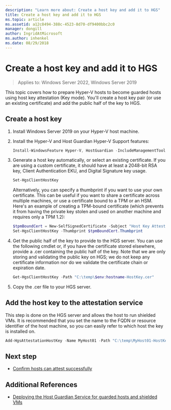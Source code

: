 ```yaml
---
description: "Learn more about: Create a host key and add it to HGS"
title: Create a host key and add it to HGS
ms.topic: article
ms.assetid: a12c8494-388c-4523-8d70-df9400bbc2c0
manager: dongill
author: IngridAtMicrosoft
ms.author: inhenkel
ms.date: 08/29/2018
---
```


# Create a host key and add it to HGS

>Applies to: Windows Server 2022, Windows Server 2019

This topic covers how to prepare Hyper-V hosts to become guarded hosts using host key attestation (Key mode). You'll create a host key pair (or use an existing certificate) and add the public half of the key to HGS.

## Create a host key

1. Install Windows Server 2019 on your Hyper-V host machine.
2. Install the Hyper-V and Host Guardian Hyper-V Support features:

    ```powershell
    Install-WindowsFeature Hyper-V, HostGuardian -IncludeManagementTools -Restart
    ```

3. Generate a host key automatically, or select an existing certificate. If you are using a custom certificate, it should have at least a 2048-bit RSA key, Client Authentication EKU, and Digital Signature key usage.

    ```powershell
    Set-HgsClientHostKey
    ```

    Alternatively, you can specify a thumbprint if you want to use your own certificate.
    This can be useful if you want to share a certificate across multiple machines, or use a certificate bound to a TPM or an HSM. Here's an example of creating a TPM-bound certificate (which prevents it from having the private key stolen and used on another machine and requires only a TPM 1.2):

    ```powershell
    $tpmBoundCert = New-SelfSignedCertificate -Subject "Host Key Attestation ($env:computername)" -Provider "Microsoft Platform Crypto Provider"
    Set-HgsClientHostKey -Thumbprint $tpmBoundCert.Thumbprint
    ```

4. Get the public half of the key to provide to the HGS server. You can use the following cmdlet or, if you have the certificate stored elsewhere, provide a .cer containing the public half of the key. Note that we are only storing and validating the public key on HGS; we do not keep any certificate information nor do we validate the certificate chain or expiration date.

    ```powershell
    Get-HgsClientHostKey -Path "C:\temp\$env:hostname-HostKey.cer"
    ```

5. Copy the .cer file to your HGS server.

## Add the host key to the attestation service

This step is done on the HGS server and allows the host to run shielded VMs. It is recommended that you set the name to the FQDN or resource identifier of the host machine, so you can easily refer to which host the key is installed on.

```powershell
Add-HgsAttestationHostKey -Name MyHost01 -Path "C:\temp\MyHost01-HostKey.cer"
```

## Next step

- [Confirm hosts can attest successfully](guarded-fabric-confirm-hosts-can-attest-successfully.md)

## Additional References

- [Deploying the Host Guardian Service for guarded hosts and shielded VMs](guarded-fabric-deploying-hgs-overview.md)

